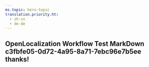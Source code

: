 ```yaml
---
ms.topic: hero-topic
translation.priority.ht: 
  - zh-cn
  - de-de
---
```

## OpenLocalization Workflow Test MarkDown c3fbfe05-0d72-4a95-8a71-7ebc96e7b5ee thanks!
